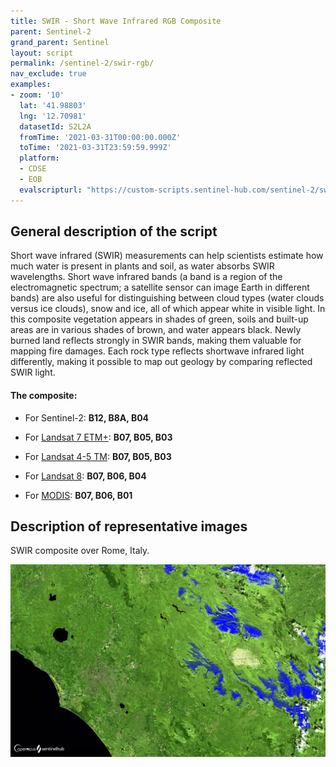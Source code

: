 ```yaml
---
title: SWIR - Short Wave Infrared RGB Composite
parent: Sentinel-2
grand_parent: Sentinel
layout: script
permalink: /sentinel-2/swir-rgb/
nav_exclude: true
examples:
- zoom: '10'
  lat: '41.98803'
  lng: '12.70981'
  datasetId: S2L2A
  fromTime: '2021-03-31T00:00:00.000Z'
  toTime: '2021-03-31T23:59:59.999Z'
  platform:
  - CDSE
  - EOB
  evalscripturl: "https://custom-scripts.sentinel-hub.com/sentinel-2/swir-rgb/script.js"
---
```


## General description of the script

Short wave infrared (SWIR) measurements can help scientists estimate how much water is present in plants and soil, as water absorbs SWIR wavelengths. Short wave infrared bands (a band is a region of the electromagnetic spectrum; a satellite sensor can image Earth in different bands) are also useful for distinguishing between cloud types (water clouds versus ice clouds), snow and ice, all of which appear white in visible light. In this composite vegetation appears in shades of green, soils and built-up areas are in various shades of brown, and water appears black. Newly burned land reflects strongly in SWIR bands, making them valuable for mapping fire damages. Each rock type reflects shortwave infrared light differently, making it possible to map out geology by comparing reflected SWIR light.

#### The composite:

- For Sentinel-2: **B12, B8A, B04**

- For [Landsat 7 ETM+](https://custom-scripts.sentinel-hub.com/landsat-7-etm/swir/): **B07, B05, B03**
- For [Landsat 4-5 TM](https://custom-scripts.sentinel-hub.com/landsat-4-5-tm/swir/): **B07, B05, B03**
- For [Landsat 8](https://custom-scripts.sentinel-hub.com/landsat-8/swir/): **B07, B06, B04**
- For [MODIS](https://custom-scripts.sentinel-hub.com/modis/swir/): **B07, B06, B01**

## Description of representative images

SWIR composite over Rome, Italy. 

![SWIR Rome](fig/fig1.png)




